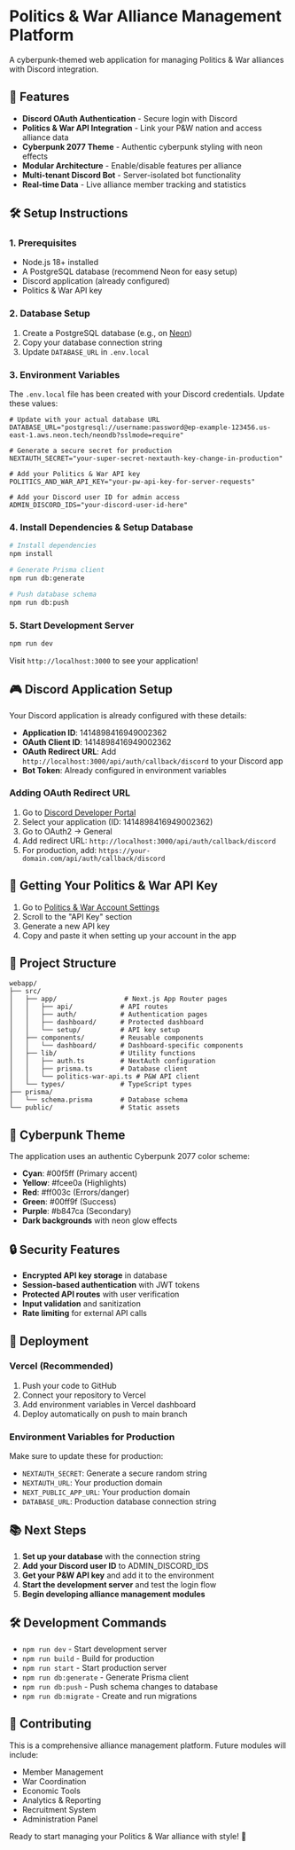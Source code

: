 # Politics & War Alliance Management Platform

A cyberpunk-themed web application for managing Politics & War alliances with Discord integration.

## 🚀 Features

- **Discord OAuth Authentication** - Secure login with Discord
- **Politics & War API Integration** - Link your P&W nation and access alliance data
- **Cyberpunk 2077 Theme** - Authentic cyberpunk styling with neon effects
- **Modular Architecture** - Enable/disable features per alliance
- **Multi-tenant Discord Bot** - Server-isolated bot functionality
- **Real-time Data** - Live alliance member tracking and statistics

## 🛠️ Setup Instructions

### 1. Prerequisites

- Node.js 18+ installed
- A PostgreSQL database (recommend Neon for easy setup)
- Discord application (already configured)
- Politics & War API key

### 2. Database Setup

1. Create a PostgreSQL database (e.g., on [Neon](https://neon.tech/))
2. Copy your database connection string
3. Update `DATABASE_URL` in `.env.local`

### 3. Environment Variables

The `.env.local` file has been created with your Discord credentials. Update these values:

```env
# Update with your actual database URL
DATABASE_URL="postgresql://username:password@ep-example-123456.us-east-1.aws.neon.tech/neondb?sslmode=require"

# Generate a secure secret for production
NEXTAUTH_SECRET="your-super-secret-nextauth-key-change-in-production"

# Add your Politics & War API key
POLITICS_AND_WAR_API_KEY="your-pw-api-key-for-server-requests"

# Add your Discord user ID for admin access
ADMIN_DISCORD_IDS="your-discord-user-id-here"
```

### 4. Install Dependencies & Setup Database

```bash
# Install dependencies
npm install

# Generate Prisma client
npm run db:generate

# Push database schema
npm run db:push
```

### 5. Start Development Server

```bash
npm run dev
```

Visit `http://localhost:3000` to see your application!

## 🎮 Discord Application Setup

Your Discord application is already configured with these details:

- **Application ID**: 1414898416949002362
- **OAuth Client ID**: 1414898416949002362
- **OAuth Redirect URL**: Add `http://localhost:3000/api/auth/callback/discord` to your Discord app
- **Bot Token**: Already configured in environment variables

### Adding OAuth Redirect URL

1. Go to [Discord Developer Portal](https://discord.com/developers/applications)
2. Select your application (ID: 1414898416949002362)
3. Go to OAuth2 → General
4. Add redirect URL: `http://localhost:3000/api/auth/callback/discord`
5. For production, add: `https://your-domain.com/api/auth/callback/discord`

## 🔑 Getting Your Politics & War API Key

1. Go to [Politics & War Account Settings](https://politicsandwar.com/account/)
2. Scroll to the "API Key" section
3. Generate a new API key
4. Copy and paste it when setting up your account in the app

## 📁 Project Structure

```
webapp/
├── src/
│   ├── app/                 # Next.js App Router pages
│   │   ├── api/            # API routes
│   │   ├── auth/           # Authentication pages
│   │   ├── dashboard/      # Protected dashboard
│   │   └── setup/          # API key setup
│   ├── components/         # Reusable components
│   │   └── dashboard/      # Dashboard-specific components
│   ├── lib/                # Utility functions
│   │   ├── auth.ts         # NextAuth configuration
│   │   ├── prisma.ts       # Database client
│   │   └── politics-war-api.ts # P&W API client
│   └── types/              # TypeScript types
├── prisma/
│   └── schema.prisma       # Database schema
└── public/                 # Static assets
```

## 🎨 Cyberpunk Theme

The application uses an authentic Cyberpunk 2077 color scheme:

- **Cyan**: #00f5ff (Primary accent)
- **Yellow**: #fcee0a (Highlights)
- **Red**: #ff003c (Errors/danger)
- **Green**: #00ff9f (Success)
- **Purple**: #b847ca (Secondary)
- **Dark backgrounds** with neon glow effects

## 🔒 Security Features

- **Encrypted API key storage** in database
- **Session-based authentication** with JWT tokens
- **Protected API routes** with user verification
- **Input validation** and sanitization
- **Rate limiting** for external API calls

## 🚢 Deployment

### Vercel (Recommended)

1. Push your code to GitHub
2. Connect your repository to Vercel
3. Add environment variables in Vercel dashboard
4. Deploy automatically on push to main branch

### Environment Variables for Production

Make sure to update these for production:

- `NEXTAUTH_SECRET`: Generate a secure random string
- `NEXTAUTH_URL`: Your production domain
- `NEXT_PUBLIC_APP_URL`: Your production domain
- `DATABASE_URL`: Production database connection string

## 📚 Next Steps

1. **Set up your database** with the connection string
2. **Add your Discord user ID** to ADMIN_DISCORD_IDS
3. **Get your P&W API key** and add it to the environment
4. **Start the development server** and test the login flow
5. **Begin developing alliance management modules**

## 🛠️ Development Commands

- `npm run dev` - Start development server
- `npm run build` - Build for production
- `npm run start` - Start production server
- `npm run db:generate` - Generate Prisma client
- `npm run db:push` - Push schema changes to database
- `npm run db:migrate` - Create and run migrations

## 🤝 Contributing

This is a comprehensive alliance management platform. Future modules will include:

- Member Management
- War Coordination
- Economic Tools
- Analytics & Reporting
- Recruitment System
- Administration Panel

Ready to start managing your Politics & War alliance with style! 🚀
